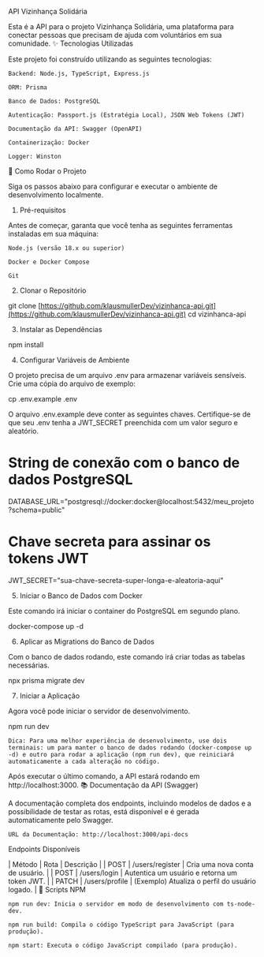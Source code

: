 API Vizinhança Solidária

Esta é a API para o projeto Vizinhança Solidária, uma plataforma para conectar pessoas que precisam de ajuda com voluntários em sua comunidade.
✨ Tecnologias Utilizadas

Este projeto foi construído utilizando as seguintes tecnologias:

    Backend: Node.js, TypeScript, Express.js

    ORM: Prisma

    Banco de Dados: PostgreSQL

    Autenticação: Passport.js (Estratégia Local), JSON Web Tokens (JWT)

    Documentação da API: Swagger (OpenAPI)

    Containerização: Docker

    Logger: Winston

🚀 Como Rodar o Projeto

Siga os passos abaixo para configurar e executar o ambiente de desenvolvimento localmente.
1. Pré-requisitos

Antes de começar, garanta que você tenha as seguintes ferramentas instaladas em sua máquina:

    Node.js (versão 18.x ou superior)

    Docker e Docker Compose

    Git

2. Clonar o Repositório

git clone [https://github.com/klausmullerDev/vizinhanca-api.git](https://github.com/klausmullerDev/vizinhanca-api.git)
cd vizinhanca-api


3. Instalar as Dependências

npm install


4. Configurar Variáveis de Ambiente

O projeto precisa de um arquivo .env para armazenar variáveis sensíveis. Crie uma cópia do arquivo de exemplo:

cp .env.example .env


O arquivo .env.example deve conter as seguintes chaves. Certifique-se de que seu .env tenha a JWT_SECRET preenchida com um valor seguro e aleatório.

# String de conexão com o banco de dados PostgreSQL
DATABASE_URL="postgresql://docker:docker@localhost:5432/meu_projeto?schema=public"

# Chave secreta para assinar os tokens JWT
JWT_SECRET="sua-chave-secreta-super-longa-e-aleatoria-aqui"


5. Iniciar o Banco de Dados com Docker

Este comando irá iniciar o container do PostgreSQL em segundo plano.

docker-compose up -d


6. Aplicar as Migrations do Banco de Dados

Com o banco de dados rodando, este comando irá criar todas as tabelas necessárias.

npx prisma migrate dev


7. Iniciar a Aplicação

Agora você pode iniciar o servidor de desenvolvimento.

npm run dev


    Dica: Para uma melhor experiência de desenvolvimento, use dois terminais: um para manter o banco de dados rodando (docker-compose up -d) e outro para rodar a aplicação (npm run dev), que reiniciará automaticamente a cada alteração no código.

Após executar o último comando, a API estará rodando em http://localhost:3000.
📚 Documentação da API (Swagger)

A documentação completa dos endpoints, incluindo modelos de dados e a possibilidade de testar as rotas, está disponível e é gerada automaticamente pelo Swagger.

    URL da Documentação: http://localhost:3000/api-docs

Endpoints Disponíveis

| Método | Rota | Descrição |
| POST | /users/register | Cria uma nova conta de usuário. |
| POST | /users/login | Autentica um usuário e retorna um token JWT. |
| PATCH | /users/profile | (Exemplo) Atualiza o perfil do usuário logado. |
📜 Scripts NPM

    npm run dev: Inicia o servidor em modo de desenvolvimento com ts-node-dev.

    npm run build: Compila o código TypeScript para JavaScript (para produção).

    npm start: Executa o código JavaScript compilado (para produção).
